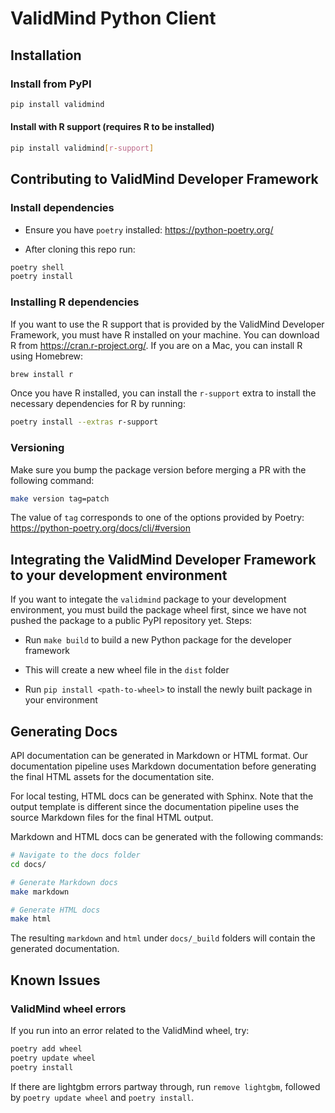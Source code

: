 # ValidMind Python Client

## Installation

### Install from PyPI

```bash
pip install validmind
```

#### Install with R support (requires R to be installed)

```bash
pip install validmind[r-support]
```

## Contributing to ValidMind Developer Framework

### Install dependencies


* Ensure you have `poetry` installed: https://python-poetry.org/


* After cloning this repo run:

```bash
poetry shell
poetry install
```

### Installing R dependencies

If you want to use the R support that is provided by the ValidMind Developer Framework, you must have R installed on your machine. You can download R from https://cran.r-project.org/. If you are on a Mac, you can install R using Homebrew:

```bash
brew install r
```

Once you have R installed, you can install the `r-support` extra to install the necessary dependencies for R by running:

```bash
poetry install --extras r-support
```

### Versioning

Make sure you bump the package version before merging a PR with the following command:

```bash
make version tag=patch
```

The value of `tag` corresponds to one of the options provided by Poetry: https://python-poetry.org/docs/cli/#version

## Integrating the ValidMind Developer Framework to your development environment

If you want to integate the `validmind` package to your development environment, you must build the package
wheel first, since we have not pushed the package to a public PyPI repository yet. Steps:


* Run `make build` to build a new Python package for the developer framework


* This will create a new wheel file in the `dist` folder


* Run `pip install <path-to-wheel>` to install the newly built package in your environment

## Generating Docs

API documentation can be generated in Markdown or HTML format. Our documentation pipeline
uses Markdown documentation before generating the final HTML assets for the documentation site.

For local testing, HTML docs can be generated with Sphinx. Note that the output template
is different since the documentation pipeline uses the source Markdown files for the final
HTML output.

Markdown and HTML docs can be generated with the following commands:

```bash
# Navigate to the docs folder
cd docs/

# Generate Markdown docs
make markdown

# Generate HTML docs
make html
```

The resulting `markdown` and `html` under `docs/_build` folders will contain the generated documentation.

## Known Issues

### ValidMind wheel errors

If you run into an error related to the ValidMind wheel, try:

```bash
poetry add wheel
poetry update wheel
poetry install
```

If there are lightgbm errors partway through, run `remove lightgbm`, followed by `poetry update wheel` and `poetry install`.
